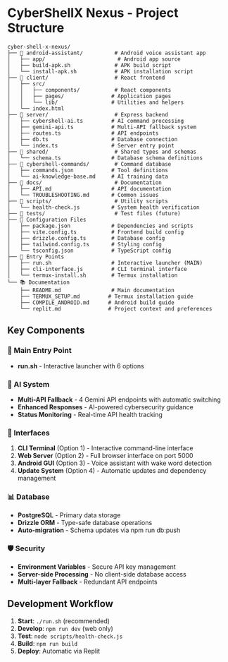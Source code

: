 # CyberShellX Nexus - Project Structure

```
cyber-shell-x-nexus/
├── 📁 android-assistant/          # Android voice assistant app
│   ├── app/                       # Android app source
│   ├── build-apk.sh              # APK build script
│   └── install-apk.sh            # APK installation script
├── 📁 client/                     # React frontend
│   ├── src/
│   │   ├── components/           # React components
│   │   ├── pages/               # Application pages
│   │   └── lib/                 # Utilities and helpers
│   └── index.html
├── 📁 server/                     # Express backend
│   ├── cybershell-ai.ts         # AI command processing
│   ├── gemini-api.ts            # Multi-API fallback system
│   ├── routes.ts                # API endpoints
│   ├── db.ts                    # Database connection
│   └── index.ts                 # Server entry point
├── 📁 shared/                     # Shared types and schemas
│   └── schema.ts                # Database schema definitions
├── 📁 cybershell-commands/        # Command database
│   ├── commands.json            # Tool definitions
│   └── ai-knowledge-base.md     # AI training data
├── 📁 docs/                       # Documentation
│   ├── API.md                   # API documentation
│   └── TROUBLESHOOTING.md       # Common issues
├── 📁 scripts/                    # Utility scripts
│   └── health-check.js          # System health verification
├── 📁 tests/                      # Test files (future)
├── 🔧 Configuration Files
│   ├── package.json             # Dependencies and scripts
│   ├── vite.config.ts           # Frontend build config
│   ├── drizzle.config.ts        # Database config
│   ├── tailwind.config.ts       # Styling config
│   └── tsconfig.json            # TypeScript config
├── 🚀 Entry Points
│   ├── run.sh                   # Interactive launcher (MAIN)
│   ├── cli-interface.js         # CLI terminal interface
│   └── termux-install.sh        # Termux installation
└── 📚 Documentation
    ├── README.md                # Main documentation
    ├── TERMUX_SETUP.md         # Termux installation guide
    ├── COMPILE_ANDROID.md      # Android build guide
    └── replit.md               # Project context and preferences
```

## Key Components

### 🎯 Main Entry Point
- **run.sh** - Interactive launcher with 6 options

### 🤖 AI System
- **Multi-API Fallback** - 4 Gemini API endpoints with automatic switching
- **Enhanced Responses** - AI-powered cybersecurity guidance
- **Status Monitoring** - Real-time API health tracking

### 🔧 Interfaces
1. **CLI Terminal** (Option 1) - Interactive command-line interface
2. **Web Server** (Option 2) - Full browser interface on port 5000
3. **Android GUI** (Option 3) - Voice assistant with wake word detection
4. **Update System** (Option 4) - Automatic updates and dependency management

### 📊 Database
- **PostgreSQL** - Primary data storage
- **Drizzle ORM** - Type-safe database operations
- **Auto-migration** - Schema updates via npm run db:push

### 🛡️ Security
- **Environment Variables** - Secure API key management
- **Server-side Processing** - No client-side database access
- **Multi-layer Fallback** - Redundant API endpoints

## Development Workflow

1. **Start**: `./run.sh` (recommended)
2. **Develop**: `npm run dev` (web only)
3. **Test**: `node scripts/health-check.js`
4. **Build**: `npm run build`
5. **Deploy**: Automatic via Replit
